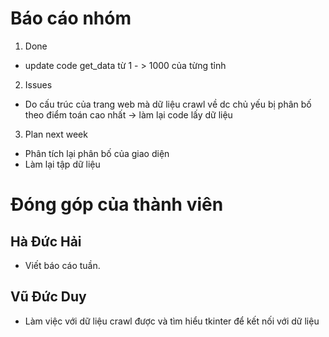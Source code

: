# Báo cáo nhóm

1. Done
- update code get_data từ 1 - > 1000 của từng tỉnh

2. Issues
- Do cấu trúc của trang web mà dữ liệu crawl về dc chủ yếu bị phân bố theo điểm toán cao nhất -> làm lại code lấy dữ liệu

3. Plan next week
- Phân tích lại phân bố của giao diện
- Làm lại tập dữ liệu

# Đóng góp của thành viên

## Hà Đức Hải
- Viết báo cáo tuần.

## Vũ Đức Duy
- Làm việc với dữ liệu crawl được và tìm hiểu tkinter để kết nối với dữ liệu

